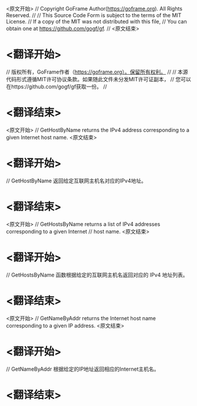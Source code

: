
<原文开始>
// Copyright GoFrame Author(https://goframe.org). All Rights Reserved.
//
// This Source Code Form is subject to the terms of the MIT License.
// If a copy of the MIT was not distributed with this file,
// You can obtain one at https://github.com/gogf/gf.
//
<原文结束>

# <翻译开始>
// 版权所有，GoFrame作者（https://goframe.org）。保留所有权利。
//
// 本源代码形式遵循MIT许可协议条款。如果随此文件未分发MIT许可证副本，
// 您可以在https://github.com/gogf/gf获取一份。
//
# <翻译结束>


<原文开始>
// GetHostByName returns the IPv4 address corresponding to a given Internet host name.
<原文结束>

# <翻译开始>
// GetHostByName 返回给定互联网主机名对应的IPv4地址。
# <翻译结束>


<原文开始>
// GetHostsByName returns a list of IPv4 addresses corresponding to a given Internet
// host name.
<原文结束>

# <翻译开始>
// GetHostsByName 函数根据给定的互联网主机名返回对应的 IPv4 地址列表。
# <翻译结束>


<原文开始>
// GetNameByAddr returns the Internet host name corresponding to a given IP address.
<原文结束>

# <翻译开始>
// GetNameByAddr 根据给定的IP地址返回相应的Internet主机名。
# <翻译结束>


